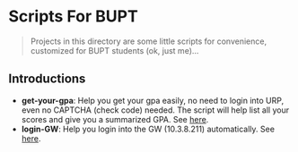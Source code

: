 # Scripts For BUPT
> Projects in this directory are some little scripts for convenience, customized for BUPT students (ok, just me)...

## Introductions
* **get-your-gpa**: Help you get your gpa easily, no need to login into URP, even no CAPTCHA (check code) needed. The script will help list all your scores and give you a summarized GPA. See [here](/get-your-gpa/README.md).
* **login-GW**: Help you login into the GW (10.3.8.211) automatically. See [here](/login-bupt-gw/README.md).
